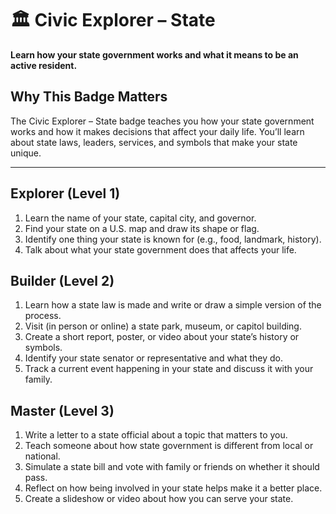 # 🏛️ Civic Explorer – State

**Learn how your state government works and what it means to be an active resident.**

## Why This Badge Matters
The Civic Explorer – State badge teaches you how your state government works and how it makes decisions that affect your daily life. You’ll learn about state laws, leaders, services, and symbols that make your state unique.

---

## Explorer (Level 1)
1. Learn the name of your state, capital city, and governor.
2. Find your state on a U.S. map and draw its shape or flag.
3. Identify one thing your state is known for (e.g., food, landmark, history).
4. Talk about what your state government does that affects your life.

## Builder (Level 2)
1. Learn how a state law is made and write or draw a simple version of the process.
2. Visit (in person or online) a state park, museum, or capitol building.
3. Create a short report, poster, or video about your state’s history or symbols.
4. Identify your state senator or representative and what they do.
5. Track a current event happening in your state and discuss it with your family.

## Master (Level 3)
1. Write a letter to a state official about a topic that matters to you.
2. Teach someone about how state government is different from local or national.
3. Simulate a state bill and vote with family or friends on whether it should pass.
4. Reflect on how being involved in your state helps make it a better place.
5. Create a slideshow or video about how you can serve your state.